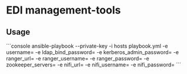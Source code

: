 # EDI management-tools

## Usage

´´´console
    ansible-playbook --private-key <private-key> -i hosts playbook.yml -e username=<username-to-create> -e ldap_bind_password=<ldap-bind-password> -e kerberos_admin_password=<kerberos-admin-password> -e ranger_url=<ranger-url> -e ranger_username=<ranger-user> -e ranger_password=<ranger-password> -e zookeeper_servers=<zookeeper-servers> -e nifi_url=<nifi-url> -e nifi_username=<nifi-username> -e nifi_password=<nifi-password>
´´´